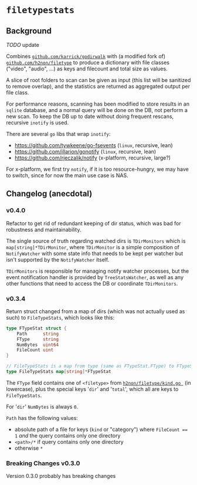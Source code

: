 # `filetypestats`

## Background

*TODO* update

Combines [`github.com/karrick/godirwalk`](https://github.com/karrick/godirwalk) with (a modified fork of) [`github.com/h2non/filetype`](https://github.com/h2non/filetype) to produce a dictionary with file classes ("video", "audio", ...) as keys and filecount and total size as values.

A slice of root folders to scan can be given as input (this list will be sanitized to remove overlap), and the statistics are returned as aggregated output per file class.

For performance reasons, scanning has been modified to store results in an `sqlite` database, and a normal query will be done on the DB, not perform a new scan.
To keep the DB up to date without doing frequent rescans, recursive `inotify` is used.

There are several `go` libs that wrap `inotify`:

- https://github.com/tywkeene/go-fsevents (`linux`, recursive, lean)
- https://github.com/illarion/gonotify (`linux`, recursive, lean)
- https://github.com/rjeczalik/notify (x-platform, recursive, large?)

For x-platform, we first try `notify`, if it is too resource-hungry, we may have to switch, since for now the main use case is NAS.


## Changelog (anecdotal)

### v0.4.0

Refactor to get rid of redundant keeping of dir status, which was bad for robustness and maintainability.

The single source of truth regarding watched dirs is `TDirMonitors` which is `map[string]*TDirMonitor`, where `TDirMonitor` is a simple composition of `NotifyWatcher` with some state info that needs to be kept per watcher but isn't supported by the `NotifyWatcher` itself.

`TDirMonitors` is responsible for managing notify watcher processes, but the event notification handler is provided by `TreeStatsWatcher`, as well as any other functions that need to access the DB or coordinate `TDirMonitors`.

### v0.3.4

Return struct changed from a map of dirs (which was not actually used as such) to `FileTypeStats`, which looks like this:

```go
type FTypeStat struct {
	Path      string
	FType     string
	NumBytes  uint64
	FileCount uint
}

// FileTypeStats is a map from type (same as FTypeStat.FType) to FTypeStat
type FileTypeStats map[string]*FTypeStat
```

The `FType` field contains one of `<filetype>` from [`h2non/filetype/kind.go `](https://github.com/h2non/filetype/blob/v1.1.1/kind.go) (in lowercase), plus the special keys '`dir`' and '`total`', which all are keys to `FileTypeStats`.

For '`dir`' `NumBytes` is always `0`.

`Path` has the following values:

- absolute path of a file for keys (`kind` or "category") where `FileCount == 1` *and* the query contains only one directory
- `<path>/*` if query contains only one directory
- otherwise `*` 


### Breaking Changes v0.3.0

Version 0.3.0 probably has breaking changes